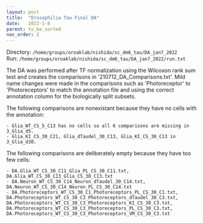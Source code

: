 ```yaml
---
layout: post
title:  "Drosophilia Tau Final DA"
date:   2022-1-8
parent: to_be_sorted
nav_order: 2
---
```


Directory: `/home/groups/oroaklab/nishida/sc_dm6_tau/DA_jan7_2022`
<br>Run: `/home/groups/oroaklab/nishida/sc_dm6_tau/DA_jan7_2022/run.txt`

The DA was performed after TF normalization using the Wilcoxon rank sum test and creates the comparisons in '210712_DA_Comparisons.txt'. Mild name changes were made in the comparisons such as 'Photoreceptor' to 'Photoreceptors' to match the annotation file and using the correct annotation column for the biologically split subsets.

The following comparisons are nonexistant because they have no cells with the annotation:
```
- Glia_WT_CS_5_C13 has no cells so all 6 comparisons are missing in 3_Glia_d5.
- Glia_KI_CS_30_C21, Glia_dTaudel_30_C13, Glia_KI_CS_30_C13 in 3_Glia_d30.
```

The following comparisons are deliberately empty because they have too few cells:
```
- DA.Glia_WT_CS_30_C11_Glia_PL_CS_30_C11.txt, DA.Glia_WT_CS_30_C13_Glia_CS_30_C13.txt
- DA.Neuron_WT_CS_30_C14_Neuron_dTaudel_30_C14.txt, DA.Neuron_WT_CS_30_C14_Neuron_PL_CS_30_C14.txt
- DA.Photoreceptors_WT_CS_30_C1_Photoreceptors_PL_CS_30_C1.txt, DA.Photoreceptors_WT_CS_30_C3_Photoreceptors_dTaudel_30_C3.txt, DA.Photoreceptors_WT_CS_30_C3_Photoreceptors_KI_CS_30_C3.txt, DA.Photoreceptors_WT_CS_30_C3_Photoreceptors_PL_CS_30_C3.txt, DA.Photoreceptors_WT_CS_30_C3_Photoreceptors_VM_CS_30_C3.txt
```
